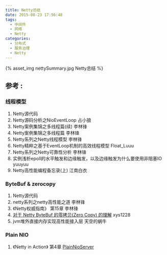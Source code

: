 ```yaml
---
title: Netty总结
date: 2015-08-23 17:56:48
tags:
  - 中间件
  - 网络
  - Netty
categories:
  - 分布式 
  - 服务治理
  - Netty    
---
```


<p></p>
<!-- more -->

{% asset_img  nettySummary.jpg  Netty总结 %}


## 参考 :

### 线程模型

1. Netty源代码
2. Netty源码分析之NioEventLoop 占小狼
3. Netty案例集锦之多线程篇(续) 李林锋
4. Netty案例集锦之多线程篇 李林锋
5. Netty系列之Netty线程模型 李林锋
6. Netty精粹之基于EventLoop机制的高效线程模型 Float_Luuu
7. Netty系列之Netty可靠性分析 李林锋
8. 实例浅析epoll的水平触发和边缘触发，以及边缘触发为什么要使用非阻塞IO yuuyuu
9. Netty高性能编程备忘录(上) 江南白衣

### ByteBuf & zerocopy
1. Netty源代码
2. netty系列之netty高性能之道 李林锋
3. 《Netty权威指南》 第15章 李林锋
4. [对于 Netty ByteBuf 的零拷贝(Zero Copy) 的理解](https://www.cnblogs.com/xys1228/p/6088805.html)  xys1228
5. jvm堆外直接内存实现高性能接入层 天空的蜗牛

### Plain NIO
1. 《Netty in Action》 第4章 [PlainNioServer](https://github.com/www6v/netty-in-action-cn/blob/ChineseVersion/chapter4/src/main/java/nia/chapter4/PlainNioServer.java)
